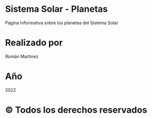 # Sistema Solar - Planetas
Página informativa sobre los planetas del Sistema Solar

# Realizado por
Román Martinez

# Año
2022

# © Todos los derechos reservados

